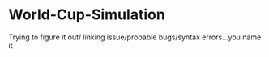 # World-Cup-Simulation
Trying to figure it out/ linking issue/probable bugs/syntax errors...you name it
